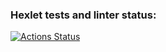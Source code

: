 ### Hexlet tests and linter status:
[![Actions Status](https://github.com/stvg1989/python-project-49/workflows/hexlet-check/badge.svg)](https://github.com/stvg1989/python-project-49/actions)